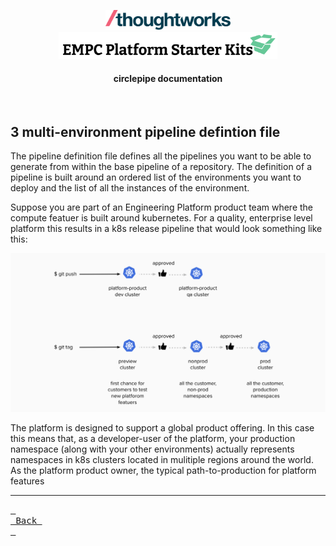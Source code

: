 <div align="center">
	<p>
		<img alt="Thoughtworks Logo" src="https://raw.githubusercontent.com/ThoughtWorks-DPS/static/master/thoughtworks_flamingo_wave.png?sanitize=true" width=200 />
    <br />
		<img alt="DPS Title" src="https://raw.githubusercontent.com/ThoughtWorks-DPS/static/master/EMPCPlatformStarterKitsImage.png?sanitize=true" width=350/>
	</p>
  <h4>circlepipe documentation</h4>
</div>
<br />

## 3 multi-environment pipeline defintion file

The pipeline definition file defines all the pipelines you want to be able to generate from within the base pipeline of a repository. The definition of a pipeline is built around an ordered list of the environments you want to deploy and the list of all the instances of the environment.  

Suppose you are part of an Engineering Platform product team where the compute featuer is built around kubernetes. For a quality, enterprise level platform this results in a k8s release pipeline that would look something like this:

![basic path to production](images/basic-ptp.png)

The platform is designed to support a global product offering. In this case this means that, as a developer-user of the platform, your production namespace (along with your other environments) actually represents namespaces in k8s clusters located in mulitiple regions around the world. As the platform product owner, the typical path-to-production for platform features

<hr>  

[<kbd> <br> Back <br> </kbd>](./table_of_contents.md)

